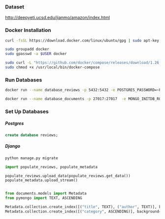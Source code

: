 ### Dataset

http://deepyeti.ucsd.edu/jianmo/amazon/index.html

### Docker Installation

```bash
curl -fsSL https://download.docker.com/linux/ubuntu/gpg | sudo apt-key add - && sudo add-apt-repository "deb [arch=amd64] https://download.docker.com/linux/ubuntu $(lsb_release -cs) stable" && sudo apt-get update && sudo apt-get install docker-ce docker-ce-cli containerd.io -y

sudo groupadd docker
sudo gpasswd -a $USER docker

sudo curl -L "https://github.com/docker/compose/releases/download/1.26.2/docker-compose-$(uname -s)-$(uname -m)" -o /usr/local/bin/docker-compose
sudo chmod +x /usr/local/bin/docker-compose
```

### Run Databases

```bash
docker run --name database_reviews -p 5432:5432 -e POSTGRES_PASSWORD=<PASSWORD> -d postgres:13.0

docker run --name database_documents -p 27017:27017  -e MONGO_INITDB_ROOT_USERNAME=<USERNAME> -e MONGO_INITDB_ROOT_PASSWORD=<PASSWORD> -d mongo:4.4.1
```

### Set Up Databases

##### Postgres

```sql
create database reviews;
```

##### Django

```bash
python manage.py migrate
```

```python
import populate_reviews, populate_metadata

populate_reviews.upload_data(populate_reviews.get_data())
populate_metadata.upload_stream()


from documents.models import Metadata
from pymongo import TEXT, ASCENDING

Metadata.collection.create_index([("title", TEXT), ("author", TEXT)], background=True)
Metadata.collection.create_index([("category", ASCENDING)], background=True)
```

